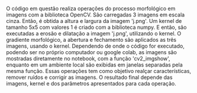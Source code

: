 O código em questão realiza operações do processo morfológico em imagens com a biblioteca OpenCV. São carregadas 3 imagens em escala cinza. Então, é obtida a altura e largura da imagem 'j.png'. Um kernel de tamanho 5x5 com valores 1 é criado com a biblioteca numpy.
E então, são executadas a erosão e dilatação a imagem 'j.png', utilizando o kernel. O gradiente morfológico, a abertura e fechamento são aplicados as três imagens, usando o kernel.
Dependendo de onde o código for executado, podendo ser no próprio computador ou google colab, as imagens são mostradas diretamente no notebook, com a função 'cv2_imgshow', enquanto em um ambiente local são exibidas em janelas separadas pela mesma função.
Essas operações tem como objetivo realçar características, remover ruídos e corrigir as imagens. O resultado final depende das imagens, kernel e dos parâmetros apresentados para cada operação.
